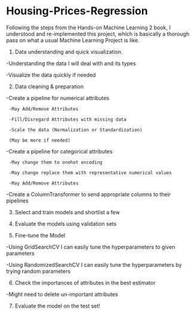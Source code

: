 # Housing-Prices-Regression
Following the steps from the Hands-on Machine Learning 2 book, I understood and re-implemented this project, 
which is basically a thorough pass on what a usual Machine Learning Project is like.

1) Data understanding and quick visualization.

  -Understanding the data I will deal with and its types
  
  -Visualize the data quickly if needed
  
2) Data cleaning & preparation

  -Create a pipeline for numerical attributes
  
     -May Add/Remove Attributes
     
     -Fill/Disregard Attributes with missing data
     
     -Scale the data (Normalization or Standardization)
     
     (May be more if needed)
     
  -Create a pipeline for categorical attributes
  
     -May change them to onehot encoding
     
     -May change replace them with representative numerical values
     
     -May Add/Remove Attributes
     
  -Create a ColumnTransformer to send appropriate columns to their pipelines
  
3) Select and train models and shortlist a few

4) Evaluate the models using validation sets

5) Fine-tune the Model

  -Using GridSearchCV I can easily tune the hyperparameters to given parameters
  
  -Using RandomizedSearchCV I can easily tune the hyperparameters by trying random parameters
  
6) Check the importances of attributes in the best estimator

  -Might need to delete un-important attributes
  
7) Evaluate the model on the test set!

   
